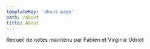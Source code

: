 ```yaml
---
templateKey: 'about-page'
path: /about
title: About
---
```


Recueil de notes maintenu par Fabien et Virginie Udriot
